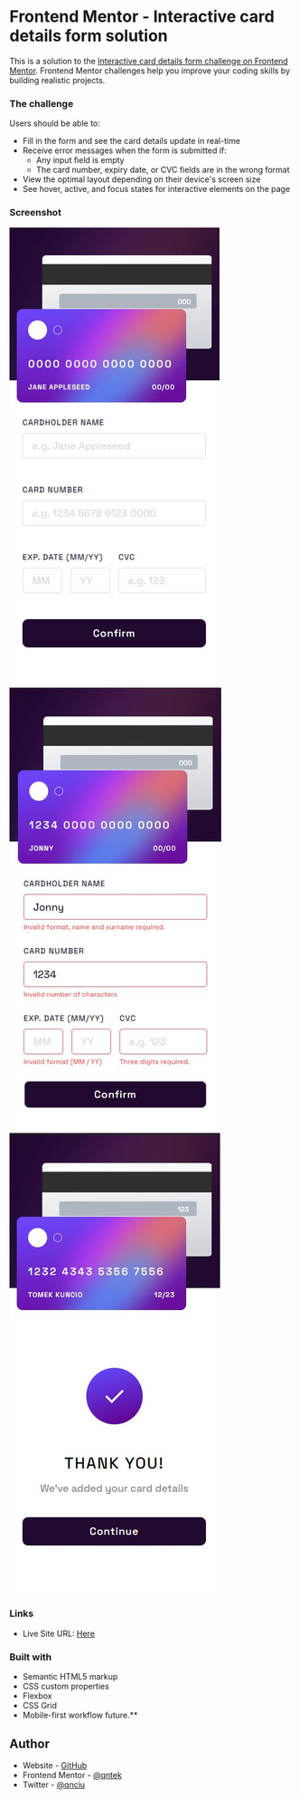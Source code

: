 # Frontend Mentor - Interactive card details form solution

This is a solution to the [Interactive card details form challenge on Frontend Mentor](https://www.frontendmentor.io/challenges/interactive-card-details-form-XpS8cKZDWw). Frontend Mentor challenges help you improve your coding skills by building realistic projects. 


### The challenge

Users should be able to:

- Fill in the form and see the card details update in real-time
- Receive error messages when the form is submitted if:
  - Any input field is empty
  - The card number, expiry date, or CVC fields are in the wrong format
- View the optimal layout depending on their device's screen size
- See hover, active, and focus states for interactive elements on the page

### Screenshot

![](./src/images/screenshots/screenshot1.jpg)
![](./src/images/screenshots/screenshot2.jpg)
![](./src/images/screenshots/screenshot3.jpg)


### Links

- Live Site URL: [Here](https://qntek.github.io/fronted-mentor-form-validate/)

### Built with

- Semantic HTML5 markup
- CSS custom properties
- Flexbox
- CSS Grid
- Mobile-first workflow
future.**

## Author

- Website - [GitHub](https://github.com/qntek)
- Frontend Mentor - [@qntek](https://www.frontendmentor.io/profile/qntek)
- Twitter - [@qnciu](https://www.twitter.com/qnciu)

